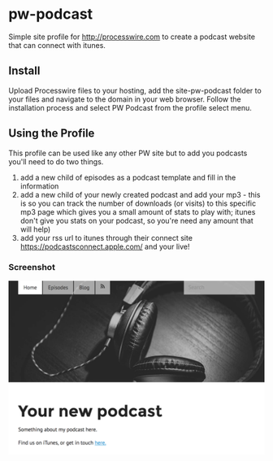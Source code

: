 # pw-podcast

Simple site profile for http://processwire.com to create a podcast website that can connect with itunes.

## Install

Upload Processwire files to your hosting, add the site-pw-podcast folder to your files and navigate to the domain in your web browser. Follow the installation process and select PW Podcast from the profile select menu.

## Using the Profile

This profile can be used like any other PW site but to add you podcasts you'll need to do two things.

1. add a new child of episodes as a podcast template and fill in the information
2. add a new child of your newly created podcast and add your mp3 - this is so you can track the number of downloads (or visits) to this specific mp3 page which gives you a small amount of stats to play with; itunes don't give you stats on your podcast, so you're need any amount that will help)
3. add your rss url to itunes through their connect site https://podcastsconnect.apple.com/ and your live!

### Screenshot
![screenshot](https://raw.githubusercontent.com/benbyford/pw-podcast/master/site-pw-podcast/install/screenshot_2017-04-03_12_06_27.png)

